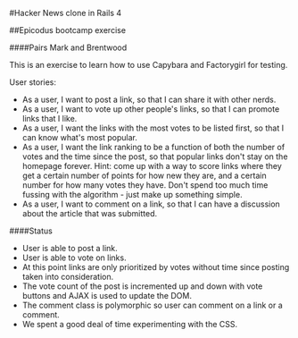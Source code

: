 #Hacker News clone in Rails 4

##Epicodus bootcamp exercise

####Pairs Mark and Brentwood

This is an exercise to learn how to use Capybara and Factorygirl for testing.

User stories:

* As a user, I want to post a link, so that I can share it with other nerds.
* As a user, I want to vote up other people's links, so that I can promote links that I like.
* As a user, I want the links with the most votes to be listed first, so that I can know what's most popular.
* As a user, I want the link ranking to be a function of both the number of votes and the time since the post, so that popular links don't stay on the homepage forever. Hint: come up with a way to score links where they get a certain number of points for how new they are, and a certain number for how many votes they have. Don't spend too much time fussing with the algorithm - just make up something simple.
* As a user, I want to comment on a link, so that I can have a discussion about the article that was submitted.


####Status
* User is able to post a link.
* User is able to vote on links.
* At this point links are only prioritized by votes without time since posting taken into consideration.
* The vote count of the post is incremented up and down with vote buttons and AJAX is used to update the DOM.
* The comment class is polymorphic so user can comment on a link or a comment.
* We spent a good deal of time experimenting with the CSS.

